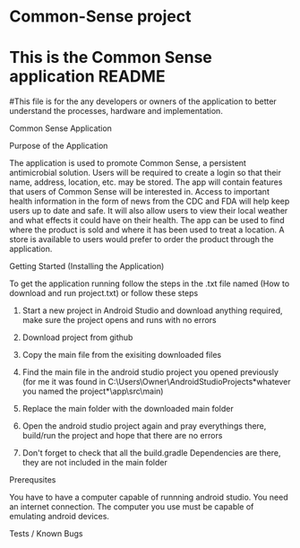 # Common-Sense project
# This is the Common Sense application README

#This file is for the any developers or owners of the application to better understand the processes, hardware and implementation.

Common Sense Application

  Purpose of the Application
  
The application is used to promote Common Sense, a persistent antimicrobial solution. Users will be required to create a login so that their name, address, location, etc. may be stored. The app will contain features that users of Common Sense will be interested in.  Access to important health information in the form of news from the CDC and FDA will help keep users up to date and safe. It will also allow users to view their local weather and what effects it could have on their health. The app can be used to find where the product is sold and where it has been used to treat a location. A store is available to users would prefer to order the product through the application.

  Getting Started (Installing the Application) 
  
  To get the application running follow the steps in  the .txt file named (How to download and run project.txt) or follow these steps
  
 1.  Start a new project in Android Studio and download anything required, make sure the project opens and runs with no errors
2.  Download project from github
3.  Copy the main file from the exisiting downloaded files
4.  Find the main file in the android studio project you opened previously
	(for me it was found in C:\Users\Owner\AndroidStudioProjects\*whatever you named the project*\app\src\main)
5.  Replace the main folder with the downloaded main folder
6.  Open the android studio project again and pray everythings there, build/run the project and hope that there are no errors

7.  Don't forget to check that all the build.gradle Dependencies are there, they are not included in the main folder

  Prerequsites 
  
 You have to have a computer capable of runnning android studio. 
 You need an internet connection. 
 The computer you use must be capable of emulating android devices.
 
 
  Tests / Known Bugs  
  
  
  
  
  
  
  
  
  
  
  


  
